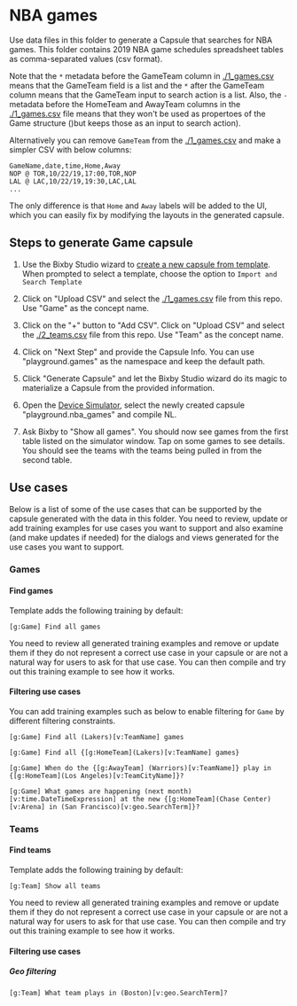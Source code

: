 # NBA games
Use data files in this folder to generate a Capsule that
searches for NBA games. This folder contains 2019 NBA game schedules spreadsheet tables as comma-separated values (csv format). 

Note that the `*` metadata before the GameTeam column in [./1_games.csv](./1_games.csv) means that the GameTeam field is a list and the
`*` after the GameTeam column means that the GameTeam input to search action is a list. Also, the `-` metadata 
before the HomeTeam and AwayTeam columns in the [./1_games.csv](./1_games.csv) file means that they won't be used as propertoes
of the Game structure ()but keeps those as an input to search action).

Alternatively you can remove `GameTeam` from the [./1_games.csv](./1_games.csv) and make a simpler CSV with below columns:

```
GameName,date,time,Home,Away
NOP @ TOR,10/22/19,17:00,TOR,NOP
LAL @ LAC,10/22/19,19:30,LAC,LAL
...
```

The only difference is that `Home` and `Away` labels will be added to the UI, which you can easily fix by modifying the
layouts in the generated capsule.

## Steps to generate Game capsule
1. Use the Bixby Studio wizard to [create a new capsule from template](https://bixbydevelopers.com/dev/docs/sample-capsules/templates).
When prompted to select a template, choose the option to `Import and Search Template`

2. Click on "Upload CSV" and select the
[./1_games.csv](./1_games.csv) file from this repo. Use "Game" as the
concept name.

3. Click on the "+" button to "Add CSV". Click on "Upload CSV" and
select the [./2_teams.csv](./2_teams.csv) file from this repo. Use
"Team" as the concept name.

4. Click on "Next Step" and provide the Capsule Info. You can use
"playground.games" as the namespace and keep the default path.

5. Click "Generate Capsule" and let the Bixby Studio wizard do its magic to
materialize a Capsule from the provided information.

6. Open the [Device
Simulator](https://bixbydevelopers.com/dev/docs/dev-guide/developers/ide.simulator),
select the newly created capsule "playground.nba_games" and compile NL.

7. Ask Bixby to "Show all games". You should now see games from the first
table listed on the simulator window. Tap on some games to see details. You
should see the teams with the teams being pulled in from the second table.

## Use cases

Below is a list of some of the use cases that can be supported by the capsule generated with the data in this folder.
You need to review, update or add training examples for use cases you want to support and also examine (and make updates if needed) for the dialogs and views generated for the use cases you want to support.

### Games
#### Find games
Template adds the following training by default:
```
[g:Game] Find all games
```

You need to review all generated training examples and remove or update them if they do not represent a correct use case in your capsule or are not a natural way for users to ask for that use case.
You can then compile and try out this training example to see how it works.

#### Filtering use cases
You can add training examples such as below to enable filtering for `Game` by different filtering constraints.

```
[g:Game] Find all (Lakers)[v:TeamName] games
```

```
[g:Game] Find all {[g:HomeTeam](Lakers)[v:TeamName] games}
```

```
[g:Game] When do the {[g:AwayTeam] (Warriors)[v:TeamName]} play in {[g:HomeTeam](Los Angeles)[v:TeamCityName]}?
```

```
[g:Game] What games are happening (next month)[v:time.DateTimeExpression] at the new {[g:HomeTeam](Chase Center)[v:Arena] in (San Francisco)[v:geo.SearchTerm]}?
```

### Teams
#### Find teams
Template adds the following training by default:

```
[g:Team] Show all teams
```

You need to review all generated training examples and remove or update them if they do not represent a correct use case in your capsule or are not a natural way for users to ask for that use case.
You can then compile and try out this training example to see how it works.

#### Filtering use cases

##### Geo filtering

```
[g:Team] What team plays in (Boston)[v:geo.SearchTerm]?
```

